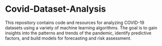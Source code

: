 # Covid-Dataset-Analysis
This repository contains code and resources for analyzing COVID-19 datasets using a variety of machine learning algorithms. The goal is to gain insights into the patterns and trends of the pandemic, identify predictive factors, and build models for forecasting and risk assessment.
